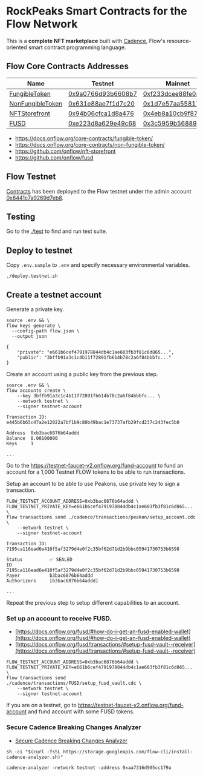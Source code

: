 # RockPeaks Smart Contracts for the Flow Network

This is a **complete NFT marketplace** built with [Cadence](https://docs.onflow.org/cadence), Flow's resource-oriented smart contract programming language.

## Flow Core Contracts Addresses

|Name|Testnet|Mainnet|
|----|-------|-------|
|[FungibleToken](./cadence/contracts/FungibleToken.cdc)|[0x9a0766d93b6608b7](https://testnet.flowscan.org/contract/A.9a0766d93b6608b7.FungibleToken)|[0xf233dcee88fe0abe](https://flowscan.org/contract/A.f233dcee88fe0abe.FungibleToken)|
|[NonFungibleToken](./cadence/contracts/NonFungibleToken.cdc)|[0x631e88ae7f1d7c20](https://testnet.flowscan.org/contract/A.631e88ae7f1d7c20.NonFungibleToken)|[0x1d7e57aa55817448](https://flowscan.org/contract/A.1d7e57aa55817448.NonFungibleToken)|
|[NFTStorefront](./cadence/contracts/NFTStorefront.cdc)|[0x94b06cfca1d8a476](https://testnet.flowscan.org/contract/A.94b06cfca1d8a476.NFTStorefront)|[0x4eb8a10cb9f87357](https://flowscan.org/contract/A.4eb8a10cb9f87357.NFTStorefront)|
|[FUSD](./cadence/contracts/FUSD.cdc)|[0xe223d8a629e49c68](https://testnet.flowscan.org/contract/A.e223d8a629e49c68.FUSD)|[0x3c5959b568896393](https://flowscan.org/contract/A.3c5959b568896393.FUSD)|

* https://docs.onflow.org/core-contracts/fungible-token/
* https://docs.onflow.org/core-contracts/non-fungible-token/
* https://github.com/onflow/nft-storefront
* https://github.com/onflow/fusd

## Flow Testnet

[Contracts](./cadence/contracts) has been deployed to the Flow testnet under the admin account [0x8441c7a9269d7eb8](https://flow-view-source.com/testnet/account/0x8441c7a9269d7eb8).

## Testing

Go to the [./test](./test) to find and run test suite.

## Deploy to testnet

Copy `.env.sample` to `.env` and specify necessary environmental variables.

```
./deploy.testnet.sh
```

## Create a testnet account

Generate a private key.

```
source .env && \
flow keys generate \
  --config-path flow.json \
  --output json
```

```
{
    "private": "e661b6cef4791978844db4c1ae603fb3f81c6d865...",
    "public": "3bffb91a3c1c4b11f72891fb614b78c2a6f84bbbfc..."
}
```

Create an account using a public key from the previous step.

```
source .env && \
flow accounts create \
	--key 3bffb91a3c1c4b11f72891fb614b78c2a6f84bbbfc... \
	--network testnet \
	--signer testnet-account
```

```
Transaction ID: e445b6b65c47a2e12022a7bf1b9c80b49bac1e73737afb29fcd237c243fec5b0

Address  0xb3bac6876b64addd
Balance  0.00100000
Keys     1

...
```

Go to the https://testnet-faucet-v2.onflow.org/fund-account to fund an account for a 1,000 Testnet FLOW tokens to be able to run transactions.

Setup an account to be able to use Peakons, use private key to sign a transaction.

```
FLOW_TESTNET_ACCOUNT_ADDRESS=0xb3bac6876b64addd \
FLOW_TESTNET_PRIVATE_KEY=e661b6cef4791978844db4c1ae603fb3f81c6d865... \
flow transactions send ./cadence/transactions/peakon/setup_account.cdc \
	--network testnet \
	--signer testnet-account
```

```
Transaction ID: 7195ca116ead6e410f5af3279d4e0f2c35bf62d71d2b9bbc05941730753b6598

Status          ✅ SEALED
ID              7195ca116ead6e410f5af3279d4e0f2c35bf62d71d2b9bbc05941730753b6598
Payer           b3bac6876b64addd
Authorizers     [b3bac6876b64addd]

...
```

Repeat the previous step to setup different capabilities to an account.

### Set up an account to receive FUSD.

* [https://docs.onflow.org/fusd/#how-do-i-get-an-fusd-enabled-wallet](https://docs.onflow.org/fusd/#how-do-i-get-an-fusd-enabled-wallet)
* [https://docs.onflow.org/fusd/transactions/#setup-fusd-vault--receiver](https://docs.onflow.org/fusd/transactions/#setup-fusd-vault--receiver)

```
FLOW_TESTNET_ACCOUNT_ADDRESS=0xb3bac6876b64addd \
FLOW_TESTNET_PRIVATE_KEY=e661b6cef4791978844db4c1ae603fb3f81c6d865... \
flow transactions send ./cadence/transactions/FUSD/setup_fusd_vault.cdc \
	--network testnet \
	--signer testnet-account
```

If you are on a testnet, go to https://testnet-faucet-v2.onflow.org/fund-account and fund account with some FUSD tokens. 

### Secure Cadence Breaking Changes Analyzer

* [Secure Cadence Breaking Changes Analyzer](https://forum.onflow.org/t/secure-cadence-breaking-changes-analyzer/3059)

```shell
sh -ci "$(curl -fsSL https://storage.googleapis.com/flow-cli/install-cadence-analyzer.sh)"
```

```shell
cadence-analyzer -network testnet -address 0xaa7316d905cc179a
```

